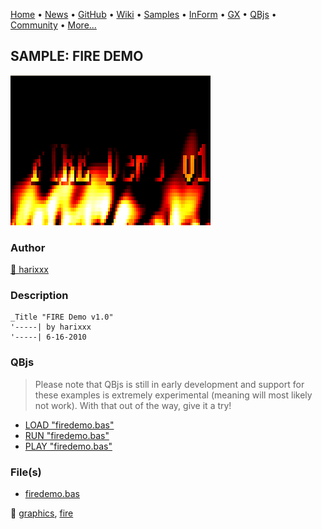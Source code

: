 [Home](https://qb64.com) • [News](../../news.md) • [GitHub](https://github.com/QB64Official/qb64) • [Wiki](https://github.com/QB64Official/qb64/wiki) • [Samples](../../samples.md) • [InForm](../../inform.md) • [GX](../../gx.md) • [QBjs](../../qbjs.md) • [Community](../../community.md) • [More...](../../more.md)

## SAMPLE: FIRE DEMO

![firedemo.png](img/firedemo.png)

### Author

[🐝 harixxx](../harixxx.md) 

### Description

```text
_Title "FIRE Demo v1.0"
'-----| by harixxx
'-----| 6-16-2010
```

### QBjs

> Please note that QBjs is still in early development and support for these examples is extremely experimental (meaning will most likely not work). With that out of the way, give it a try!

* [LOAD "firedemo.bas"](https://v6p9d9t4.ssl.hwcdn.net/html/6022890/index.html?src=https://qb64.com/samples/fire-demo/src/firedemo.bas)
* [RUN "firedemo.bas"](https://v6p9d9t4.ssl.hwcdn.net/html/6022890/index.html?mode=auto&src=https://qb64.com/samples/fire-demo/src/firedemo.bas)
* [PLAY "firedemo.bas"](https://v6p9d9t4.ssl.hwcdn.net/html/6022890/index.html?mode=play&src=https://qb64.com/samples/fire-demo/src/firedemo.bas)

### File(s)

* [firedemo.bas](src/firedemo.bas)

🔗 [graphics](../graphics.md), [fire](../fire.md)
